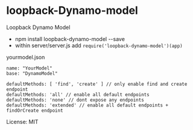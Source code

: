 # loopback-Dynamo-model

Loopback Dynamo Model

* npm install loopback-dynamo-model --save
* within server/server.js add
`require('loopback-dynamo-model')(app)`

yourmodel.json

```
name: "YourModel"
base: "DynamoModel"

defaultMethods: [ 'find', 'create' ] // only enable find and create endpoint
defaultMethods: 'all' // enable all default endpoints
defaultMethods: 'none' // dont expose any endpoints
defaultMethods: 'extended' // enable all default endpoints + findOrCreate endpoint
```

License: MIT
